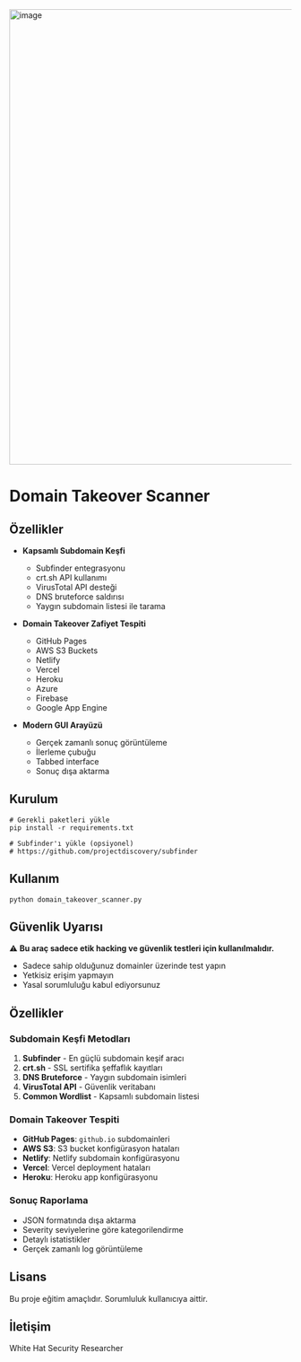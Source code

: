<img width="1178" height="812" alt="image" src="https://github.com/user-attachments/assets/b20fb687-97e6-4601-a976-5994e62bdc39" />


# Domain Takeover Scanner


## Özellikler

- **Kapsamlı Subdomain Keşfi**
  - Subfinder entegrasyonu
  - crt.sh API kullanımı
  - VirusTotal API desteği
  - DNS bruteforce saldırısı
  - Yaygın subdomain listesi ile tarama

- **Domain Takeover Zafiyet Tespiti**
  - GitHub Pages
  - AWS S3 Buckets
  - Netlify
  - Vercel
  - Heroku
  - Azure
  - Firebase
  - Google App Engine

- **Modern GUI Arayüzü**
  - Gerçek zamanlı sonuç görüntüleme
  - İlerleme çubuğu
  - Tabbed interface
  - Sonuç dışa aktarma

## Kurulum

```
# Gerekli paketleri yükle
pip install -r requirements.txt

# Subfinder'ı yükle (opsiyonel)
# https://github.com/projectdiscovery/subfinder
```

## Kullanım

```
python domain_takeover_scanner.py
```

## Güvenlik Uyarısı

⚠️ **Bu araç sadece etik hacking ve güvenlik testleri için kullanılmalıdır.**

- Sadece sahip olduğunuz domainler üzerinde test yapın
- Yetkisiz erişim yapmayın
- Yasal sorumluluğu kabul ediyorsunuz

## Özellikler

### Subdomain Keşfi Metodları

1. **Subfinder** - En güçlü subdomain keşif aracı
2. **crt.sh** - SSL sertifika şeffaflık kayıtları
3. **DNS Bruteforce** - Yaygın subdomain isimleri
4. **VirusTotal API** - Güvenlik veritabanı
5. **Common Wordlist** - Kapsamlı subdomain listesi

### Domain Takeover Tespiti

- **GitHub Pages**: `github.io` subdomainleri
- **AWS S3**: S3 bucket konfigürasyon hataları
- **Netlify**: Netlify subdomain konfigürasyonu
- **Vercel**: Vercel deployment hataları
- **Heroku**: Heroku app konfigürasyonu

### Sonuç Raporlama

- JSON formatında dışa aktarma
- Severity seviyelerine göre kategorilendirme
- Detaylı istatistikler
- Gerçek zamanlı log görüntüleme

## Lisans

Bu proje eğitim amaçlıdır. Sorumluluk kullanıcıya aittir.


## İletişim

White Hat Security Researcher
